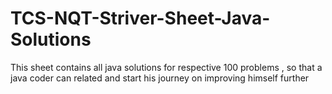 # TCS-NQT-Striver-Sheet-Java-Solutions
This sheet contains all java solutions for respective 100 problems , so that a java coder can related and start his journey on improving himself further

